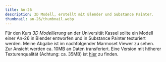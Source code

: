 ```yaml
---
title: An-26
description: 3D Modell, erstellt mit Blender und Substance Painter.
thumbnail: an-26/thumbnail.webp
---
```


Für den Kurs *3D Modellierung* an der Universität Kassel sollte ein Modell einer An-26 in Blender entworfen und in Substance Painter texturiert werden.
Meine Abgabe ist im nachfolgender Marmoset Viewer zu sehen.
Zur Ansicht werden ca. 10MB an Daten transferiert.
Eine Version mit höherer Texturenqualität (Achtung: ca. 35MB) ist [hier](/de/models/an-26-high-res) zu finden.

<model-viewer src="/models/an-26.mview"></model-viewer>
